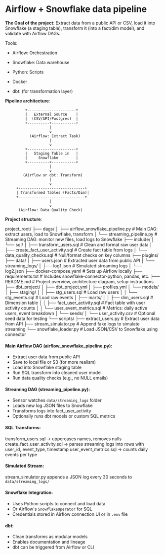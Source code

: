 # Airflow + Snowflake data pipeline
**The Goal of the project**: Extract data from a public API or CSV, load it into Snowflake (a staging table), transform it (into a fact/dim model), and validate with Airflow DAGs.

Tools:

 -  Airflow: Orchestration
  
 -  Snowflake: Data warehouse
  
 -  Python: Scripts
  
 -  Docker
  
 -  dbt: (for transformation layer)


**Pipeline architecture**:

             +----------------------+
             |   External Source    |
             |  (CSV/API/Postgres)  |
             +----------+-----------+
                        |
                        v
               (Airflow: Extract Task)
                        |
                        v
             +----------------------+
             |   Staging Table in   |
             |     Snowflake        |
             +----------+-----------+
                        |
                        v
            (Airflow or dbt: Transform)
                        |
                        v
         +------------------------------+
         | Transformed Tables (Facts/Dim)|
         +------------------------------+
                        |
                        v
          (Airflow: Data Quality Check)


**Project structure**:

project_root/
├── dags/
│   ├── airflow_snowflake_pipeline.py  # Main DAG: extract users, load to Snowflake, transform
│   └── streaming_pipeline.py          # Streaming DAG: monitor new files, load logs to Snowflake
├── include/
│   └── sql/
│       ├── transform_users.sql             # Clean and format raw user data
│       ├── create_fact_user_activity.sql  # Create fact table from logs
│       └── data_quality_checks.sql        # Null/format checks on key columns
├── plugins/
├── data/
│   ├── users.json                          # Extracted user data from public API
│   └── streaming_logs/
│       ├── log1.json                       # Simulated streaming logs
│       └── log2.json
├── docker-compose.yaml                    # Sets up Airflow locally
├── requirements.txt                       # Includes snowflake-connector-python, pandas, etc.
├── README.md                              # Project overview, architecture diagram, setup instructions
├── dbt_project/
│   ├── dbt_project.yml
│   ├── profiles.yml
│   └── models/
│       ├── staging/
│       │   ├── stg_users.sql               # Load raw users
│       │   └── stg_events.sql              # Load raw events
│       ├── marts/
│       │   ├── dim_users.sql               # Dimension table
│       │   ├── fact_user_activity.sql      # Fact table with user activity counts
│       │   └── user_event_metrics.sql      # Metrics: daily active users, event breakdown
│       └── seeds/
│           └── user_activity.csv           # Optional seed data for testing
└── scripts/
    ├── extract_users.py                   # Extract user data from API
    ├── stream_simulator.py                # Append fake logs to simulate streaming
    └── snowflake_loader.py                # Load JSON/CSV to Snowflake using connector

#### Main Airflow DAG (airflow_snowflake_pipeline.py):
- Extract user data from public API
- Save to local file or S3 (for more realism)
- Load into Snowflake staging table
- Run SQL transform into cleaned user model
- Run data quality checks (e.g., no NULL emails)

#### Streaming DAG (streaming_pipeline.py):
- Sensor watches `data/streaming_logs` folder
- Loads new log JSON files to Snowflake
- Transforms logs into fact_user_activity
- Optionally runs dbt models or custom SQL metrics

#### SQL Transforms:
transform_users.sql → uppercases names, removes nulls
create_fact_user_activity.sql → parses streaming logs into rows with user_id, event_type, timestamp
user_event_metrics.sql → counts daily events per type

#### Simulated Stream:
stream_simulator.py appends a JSON log every 30 seconds to `data/streaming_logs/`

#### Snowflake Integration:
- Uses Python scripts to connect and load data
- Or Airflow's `SnowflakeOperator` for SQL
- Credentials stored in Airflow connection UI or in `.env` file

#### dbt:
- Clean transforms as modular models
- Enables documentation and lineage
- dbt can be triggered from Airflow or CLI
